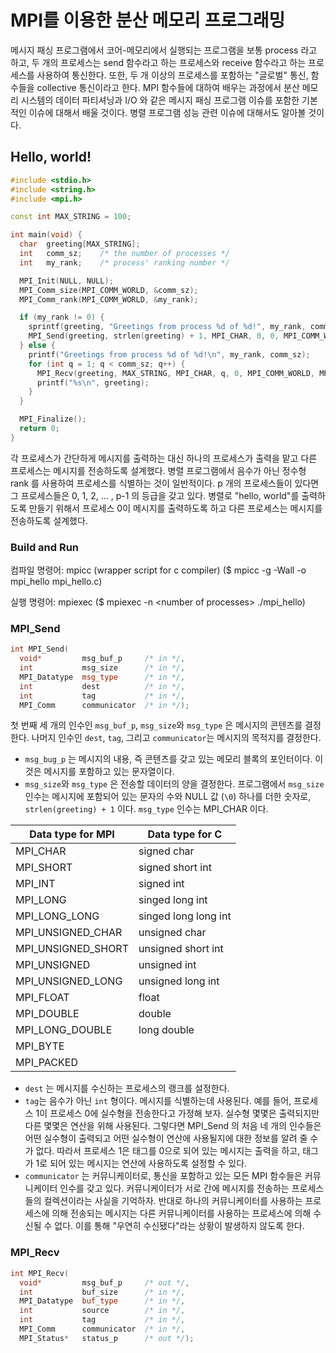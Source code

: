 # MPI를 이용한 분산 메모리 프로그래밍

메시지 패싱 프로그램에서 코어-메모리에서 실행되는 프로그램을 보통 process 라고 하고, 두 개의 프로세스는 send 함수라고 하는 프로세스와 receive 함수라고 하는 프로세스를 사용하여 통신한다. 또한, 두 개 이상의 프로세스를 포함하는 "글로벌" 통신, 함수들을 collective 통신이라고 한다. MPI 함수들에 대하여 배우는 과정에서 분산 메모리 시스템의 데이터 파티셔닝과 I/O 와 같은 메시지 패싱 프로그램 이슈를 포함한 기본적인 이슈에 대해서 배울 것이다. 병렬 프로그램 성능 관련 이슈에 대해서도 알아볼 것이다.

## Hello, world!

```cpp {.line-numbers}
#include <stdio.h>
#include <string.h>
#include <mpi.h>

const int MAX_STRING = 100;

int main(void) {
  char  greeting[MAX_STRING];
  int   comm_sz;    /* the number of processes */
  int   my_rank;    /* process' ranking number */

  MPI_Init(NULL, NULL);
  MPI_Comm_size(MPI_COMM_WORLD, &comm_sz);
  MPI_Comm_rank(MPI_COMM_WORLD, &my_rank);

  if (my_rank != 0) {
    sprintf(greeting, "Greetings from process %d of %d!", my_rank, comm_sz);
    MPI_Send(greeting, strlen(greeting) + 1, MPI_CHAR, 0, 0, MPI_COMM_WORLD);
  } else {
    printf("Greetings from process %d of %d!\n", my_rank, comm_sz);
    for (int q = 1; q < comm_sz; q++) {
      MPI_Recv(greeting, MAX_STRING, MPI_CHAR, q, 0, MPI_COMM_WORLD, MPI_STATUS_IGNORE);
      printf("%s\n", greeting);
    }
  }

  MPI_Finalize();
  return 0;
}
```

각 프로세스가 간단하게 메시지를 출력하는 대신 하나의 프로세스가 출력을 맡고 다른 프로세스는 메시지를 전송하도록 설계했다. 병렬 프로그램에서 음수가 아닌 정수형 rank 를 사용하여 프로세스를 식별하는 것이 일반적이다. p 개의 프로세스들이 있다면 그 프로세스들은 0, 1, 2, ... , p-1 의 등급을 갖고 있다. 병렬로 "hello, world"를 출력하도록 만들기 위해서 프로세스 0이 메시지를 출력하도록 하고 다른 프로세스는 메시지를 전송하도록 설계했다.

### Build and Run

컴파일 명령어: mpicc (wrapper script for c compiler) ($ mpicc -g -Wall -o mpi_hello mpi_hello.c)

실행 명령어: mpiexec ($ mpiexec -n \<number of processes> ./mpi_hello)


### MPI_Send

```cpp {.line-numbers}
int MPI_Send(
  void*         msg_buf_p     /* in */,
  int           msg_size      /* in */,
  MPI_Datatype  msg_type      /* in */,
  int           dest          /* in */,
  int           tag           /* in */,
  MPI_Comm      communicator  /* in */);
```

첫 번째 세 개의 인수인 `msg_buf_p`, `msg_size`와 `msg_type` 은 메시지의 콘텐츠를 결정한다. 나머지 인수인 `dest`, `tag`, 그리고 `communicator`는 메시지의 목적지를 결정한다.

-   `msg_bug_p` 는 메시지의 내용, 즉 콘텐츠를 갖고 있는 메모리 블록의 포인터이다. 이것은 메시지를 포함하고 있는 문자열이다.
-   `msg_size`와 `msg_type` 은 전송할 데이터의 양을 결정한다. 프로그램에서 `msg_size` 인수는 메시지에 포함되어 있는 문자의 수와 NULL 값 (`\0`) 하나를 더한 숫자로, `strlen(greeting) + 1` 이다. `msg_type` 인수는 MPI_CHAR 이다.

| Data type for MPI  | Data type for C  |
|---|---|
| MPI_CHAR  | signed char  |
| MPI_SHORT   | signed short int  |
| MPI_INT   | signed int  |
| MPI_LONG   | singed long int  |
| MPI_LONG_LONG   | singed long long int   |
| MPI_UNSIGNED_CHAR   | unsigned char   |
| MPI_UNSIGNED_SHORT   | unsigned short int   |
| MPI_UNSIGNED   | unsigned int  |
| MPI_UNSIGNED_LONG   | unsigned long int   |
| MPI_FLOAT  | float   |
| MPI_DOUBLE   | double   |
| MPI_LONG_DOUBLE   | long double   |
| MPI_BYTE   |  |
| MPI_PACKED   | |

-   `dest` 는 메시지를 수신하는 프로세스의 랭크를 설정한다.
-   `tag`는 음수가 아닌 `int` 형이다. 메시지를 식별하는데 사용된다. 예를 들어, 프로세스 1이 프로세스 0에 실수형을 전송한다고 가정해 보자. 실수형 몇몇은 출력되지만 다른 몇몇은 연산을 위해 사용된다. 그렇다면 MPI_Send 의 처음 네 개의 인수들은 어떤 실수형이 출력되고 어떤 실수형이 연산에 사용될지에 대한 정보를 알려 줄 수가 없다. 따라서 프로세스 1은 태그를 0으로 되어 있는 메시지는 출력을 하고, 태그가 1로 되어 있는 메시지는 연산에 사용하도록 설정할 수 있다.
-   `communicator` 는 커뮤니케이터로, 통신을 포함하고 있는 모든 MPI 함수들은 커뮤니케이터 인수를 갖고 있다. 커뮤니케이터가 서로 간에 메시지를 전송하는 프로세스들의 컬렉션이라는 사실을 기억하자. 반대로 하나의 커뮤니케이터를 사용하는 프로세스에 의해 전송되는 메시지는 다른 커뮤니케이터를 사용하는 프로세스에 의해 수신될 수 없다. 이를 통해 "우연히 수신됐다"라는 상황이 발생하지 않도록 한다.

### MPI_Recv

```cpp {.line-numbers}
int MPI_Recv(
  void*         msg_buf_p     /* out */,
  int           buf_size      /* in */,
  MPI_Datatype  buf_type      /* in */,
  int           source        /* in */,
  int           tag           /* in */,
  MPI_Comm      communicator  /* in */,
  MPI_Status*   status_p      /* out */);
```
